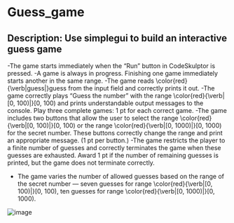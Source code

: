 # Guess_game
## Description: Use simplegui to build an interactive guess game
-The game starts immediately when the “Run” button in CodeSkulptor is pressed.
-A game is always in progress. Finishing one game immediately starts another in the same range.
-The game reads \color{red}{\verb|guess|}guess from the input field and correctly prints it out.
-The game correctly plays “Guess the number” with the range \color{red}{\verb|[0, 100)|}[0, 100) and prints understandable output messages to the console. Play three complete games: 1 pt for each correct game.
-The game includes two buttons that allow the user to select the range \color{red}{\verb|[0, 100)|}[0, 100) or the range \color{red}{\verb|[0, 1000)|}[0, 1000) for the secret number. These buttons correctly change the range and print an appropriate message. (1 pt per button.)
-The game restricts the player to a finite number of guesses and correctly terminates the game when these guesses are exhausted. Award 1 pt if the number of remaining guesses is printed, but the game does not terminate correctly.
- The game varies the number of allowed guesses based on the range of the secret number — seven guesses for range \color{red}{\verb|[0, 100)|}[0, 100), ten guesses for range \color{red}{\verb|[0, 1000)|}[0, 1000).

![image](https://user-images.githubusercontent.com/58776067/181762765-a826ec4b-54ff-4dc5-a729-0d40a62d3813.png)

